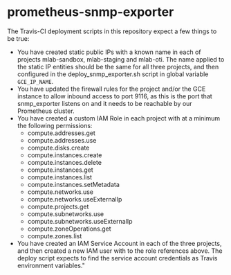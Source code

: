 # prometheus-snmp-exporter

The Travis-CI deployment scripts in this repository expect a few things to be
true:

* You have created static public IPs with a known name in each of projects
  mlab-sandbox, mlab-staging and mlab-oti. The name applied to the static IP
  entities should be the same for all three projects, and then configured in the
  deploy\_snmp\_exporter.sh script in global variable `GCE_IP_NAME`.
* You have updated the firewall rules for the project and/or the GCE instance to
  allow inbound access to port 9116, as this is the port that snmp\_exporter
  listens on and it needs to be reachable by our Prometheus cluster.
* You have created a custom IAM Role in each project with at a minimum the following permissions:
  * compute.addresses.get
  * compute.addresses.use
  * compute.disks.create
  * compute.instances.create
  * compute.instances.delete
  * compute.instances.get
  * compute.instances.list
  * compute.instances.setMetadata
  * compute.networks.use
  * compute.networks.useExternalIp
  * compute.projects.get
  * compute.subnetworks.use
  * compute.subnetworks.useExternalIp
  * compute.zoneOperations.get
  * compute.zones.list
* You have created an IAM Service Account in each of the three projects, and
  then created a new IAM user with to the role references above. The deploy
  script expects to find the service account credentials as Travis environment
  variables."
